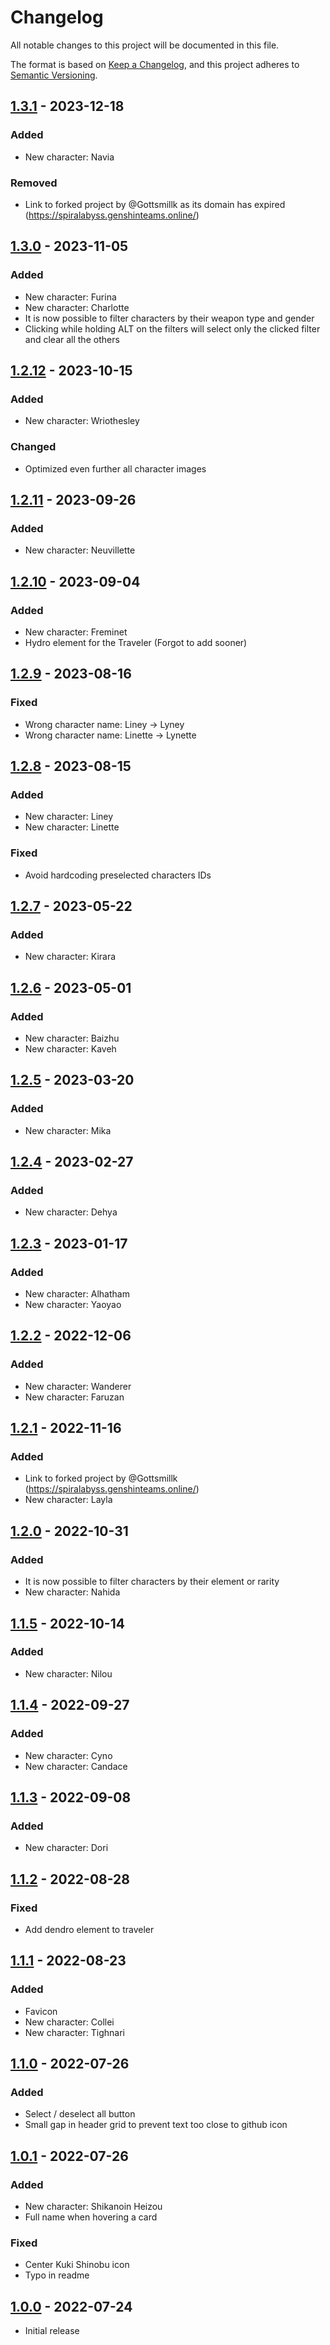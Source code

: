 # Changelog

All notable changes to this project will be documented in this file.

The format is based on [Keep a Changelog](https://keepachangelog.com/en/1.0.0/),
and this project adheres to [Semantic Versioning](https://semver.org/spec/v2.0.0.html).

## [1.3.1] - 2023-12-18

### Added

- New character: Navia

### Removed

- Link to forked project by @Gottsmillk as its domain has expired (https://spiralabyss.genshinteams.online/)

## [1.3.0] - 2023-11-05

### Added

- New character: Furina
- New character: Charlotte
- It is now possible to filter characters by their weapon type and gender
- Clicking while holding ALT on the filters will select only the clicked filter and clear all the others

## [1.2.12] - 2023-10-15

### Added

- New character: Wriothesley

### Changed

- Optimized even further all character images

## [1.2.11] - 2023-09-26

### Added

- New character: Neuvillette

## [1.2.10] - 2023-09-04

### Added

- New character: Freminet
- Hydro element for the Traveler (Forgot to add sooner)

## [1.2.9] - 2023-08-16

### Fixed

- Wrong character name: Liney -> Lyney
- Wrong character name: Linette -> Lynette

## [1.2.8] - 2023-08-15

### Added

- New character: Liney
- New character: Linette

### Fixed

- Avoid hardcoding preselected characters IDs

## [1.2.7] - 2023-05-22

### Added

- New character: Kirara

## [1.2.6] - 2023-05-01

### Added

- New character: Baizhu
- New character: Kaveh

## [1.2.5] - 2023-03-20

### Added

- New character: Mika

## [1.2.4] - 2023-02-27

### Added

- New character: Dehya

## [1.2.3] - 2023-01-17

### Added

- New character: Alhatham
- New character: Yaoyao

## [1.2.2] - 2022-12-06

### Added

- New character: Wanderer
- New character: Faruzan

## [1.2.1] - 2022-11-16

### Added

- Link to forked project by @Gottsmillk (https://spiralabyss.genshinteams.online/)
- New character: Layla

## [1.2.0] - 2022-10-31

### Added

- It is now possible to filter characters by their element or rarity
- New character: Nahida

## [1.1.5] - 2022-10-14

### Added

- New character: Nilou

## [1.1.4] - 2022-09-27

### Added

- New character: Cyno
- New character: Candace

## [1.1.3] - 2022-09-08

### Added

- New character: Dori

## [1.1.2] - 2022-08-28

### Fixed

- Add dendro element to traveler

## [1.1.1] - 2022-08-23

### Added

- Favicon
- New character: Collei
- New character: Tighnari

## [1.1.0] - 2022-07-26

### Added

- Select / deselect all button
- Small gap in header grid to prevent text too close to github icon

## [1.0.1] - 2022-07-26

### Added

- New character: Shikanoin Heizou
- Full name when hovering a card

### Fixed

- Center Kuki Shinobu icon
- Typo in readme

## [1.0.0] - 2022-07-24

- Initial release

[1.3.1]: https://github.com/Pustur/genshin-impact-team-randomizer/compare/1.3.0...1.3.1
[1.3.0]: https://github.com/Pustur/genshin-impact-team-randomizer/compare/1.2.12...1.3.0
[1.2.12]: https://github.com/Pustur/genshin-impact-team-randomizer/compare/1.2.11...1.2.12
[1.2.11]: https://github.com/Pustur/genshin-impact-team-randomizer/compare/1.2.10...1.2.11
[1.2.10]: https://github.com/Pustur/genshin-impact-team-randomizer/compare/1.2.9...1.2.10
[1.2.9]: https://github.com/Pustur/genshin-impact-team-randomizer/compare/1.2.8...1.2.9
[1.2.8]: https://github.com/Pustur/genshin-impact-team-randomizer/compare/1.2.7...1.2.8
[1.2.7]: https://github.com/Pustur/genshin-impact-team-randomizer/compare/1.2.6...1.2.7
[1.2.6]: https://github.com/Pustur/genshin-impact-team-randomizer/compare/1.2.5...1.2.6
[1.2.5]: https://github.com/Pustur/genshin-impact-team-randomizer/compare/1.2.4...1.2.5
[1.2.4]: https://github.com/Pustur/genshin-impact-team-randomizer/compare/1.2.3...1.2.4
[1.2.3]: https://github.com/Pustur/genshin-impact-team-randomizer/compare/1.2.2...1.2.3
[1.2.2]: https://github.com/Pustur/genshin-impact-team-randomizer/compare/1.2.1...1.2.2
[1.2.1]: https://github.com/Pustur/genshin-impact-team-randomizer/compare/1.2.0...1.2.1
[1.2.0]: https://github.com/Pustur/genshin-impact-team-randomizer/compare/1.1.5...1.2.0
[1.1.5]: https://github.com/Pustur/genshin-impact-team-randomizer/compare/1.1.4...1.1.5
[1.1.4]: https://github.com/Pustur/genshin-impact-team-randomizer/compare/1.1.3...1.1.4
[1.1.3]: https://github.com/Pustur/genshin-impact-team-randomizer/compare/1.1.2...1.1.3
[1.1.2]: https://github.com/Pustur/genshin-impact-team-randomizer/compare/1.1.1...1.1.2
[1.1.1]: https://github.com/Pustur/genshin-impact-team-randomizer/compare/1.1.0...1.1.1
[1.1.0]: https://github.com/Pustur/genshin-impact-team-randomizer/compare/1.0.1...1.1.0
[1.0.1]: https://github.com/Pustur/genshin-impact-team-randomizer/compare/1.0.0...1.0.1
[1.0.0]: https://github.com/Pustur/genshin-impact-team-randomizer/releases/tag/1.0.0
